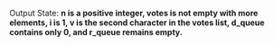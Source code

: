 Output State: **n is a positive integer, votes is not empty with more elements, i is 1, v is the second character in the votes list, d_queue contains only 0, and r_queue remains empty.**